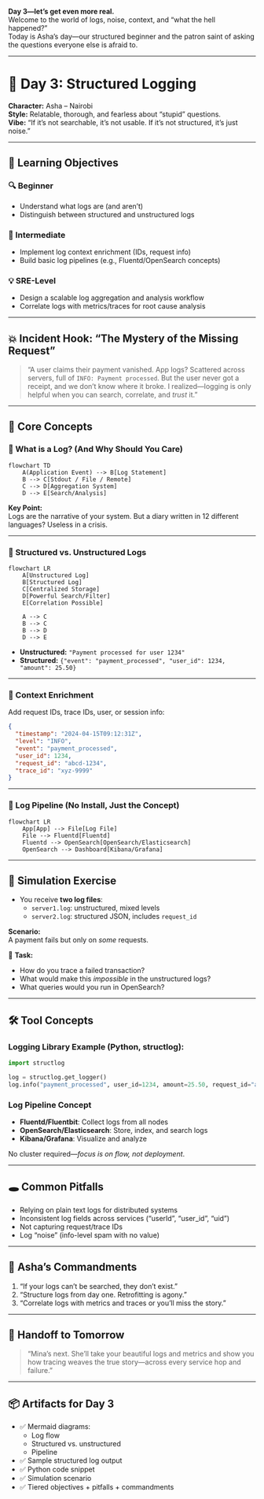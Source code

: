 **Day 3—let’s get even more real.**  
Welcome to the world of logs, noise, context, and “what the hell happened?”  
Today is Asha’s day—our structured beginner and the patron saint of asking the questions everyone else is afraid to.

---

# 🧱 **Day 3: Structured Logging**

**Character:** Asha – Nairobi  
**Style:** Relatable, thorough, and fearless about “stupid” questions.  
**Vibe:** “If it’s not searchable, it’s not usable. If it’s not structured, it’s just noise.”

---

## 🎯 Learning Objectives

### 🔍 Beginner
- Understand what logs are (and aren’t)
- Distinguish between structured and unstructured logs

### 🧩 Intermediate
- Implement log context enrichment (IDs, request info)
- Build basic log pipelines (e.g., Fluentd/OpenSearch concepts)

### 💡 SRE-Level
- Design a scalable log aggregation and analysis workflow
- Correlate logs with metrics/traces for root cause analysis

---

## 💥 Incident Hook: “The Mystery of the Missing Request”

> “A user claims their payment vanished. App logs? Scattered across servers, full of `INFO: Payment processed`. But the user never got a receipt, and we don’t know where it broke. I realized—logging is only helpful when you can search, correlate, and *trust* it.”

---

## 🧠 Core Concepts

### 🔹 What is a Log? (And Why Should You Care)

```mermaid
flowchart TD
    A(Application Event) --> B[Log Statement]
    B --> C[Stdout / File / Remote]
    C --> D[Aggregation System]
    D --> E[Search/Analysis]
```

**Key Point:**  
Logs are the narrative of your system. But a diary written in 12 different languages? Useless in a crisis.

---

### 🔹 Structured vs. Unstructured Logs

```mermaid
flowchart LR
    A[Unstructured Log]
    B[Structured Log]
    C[Centralized Storage]
    D[Powerful Search/Filter]
    E[Correlation Possible]

    A --> C
    B --> C
    B --> D
    D --> E
```

- **Unstructured:** `"Payment processed for user 1234"`
- **Structured:** `{"event": "payment_processed", "user_id": 1234, "amount": 25.50}`

---

### 🔹 Context Enrichment

Add request IDs, trace IDs, user, or session info:

```json
{
  "timestamp": "2024-04-15T09:12:31Z",
  "level": "INFO",
  "event": "payment_processed",
  "user_id": 1234,
  "request_id": "abcd-1234",
  "trace_id": "xyz-9999"
}
```

---

### 🔹 Log Pipeline (No Install, Just the Concept)

```mermaid
flowchart LR
    App[App] --> File[Log File]
    File --> Fluentd[Fluentd]
    Fluentd --> OpenSearch[OpenSearch/Elasticsearch]
    OpenSearch --> Dashboard[Kibana/Grafana]
```

---

## 🧪 Simulation Exercise

- You receive **two log files**:
    - `server1.log`: unstructured, mixed levels
    - `server2.log`: structured JSON, includes `request_id`

**Scenario:**  
A payment fails but only on *some* requests.

📌 **Task:**
- How do you trace a failed transaction?
- What would make this *impossible* in the unstructured logs?
- What queries would you run in OpenSearch?

---

## 🛠️ Tool Concepts

### Logging Library Example (Python, structlog):

```python
import structlog

log = structlog.get_logger()
log.info("payment_processed", user_id=1234, amount=25.50, request_id="abcd-1234")
```

### Log Pipeline Concept

- **Fluentd/Fluentbit**: Collect logs from all nodes
- **OpenSearch/Elasticsearch**: Store, index, and search logs
- **Kibana/Grafana**: Visualize and analyze

No cluster required—*focus is on flow, not deployment*.

---

## 🕳️ Common Pitfalls

- Relying on plain text logs for distributed systems
- Inconsistent log fields across services (“userId”, “user_id”, “uid”)
- Not capturing request/trace IDs
- Log “noise” (info-level spam with no value)

---

## 📜 Asha’s Commandments

1. “If your logs can’t be searched, they don’t exist.”
2. “Structure logs from day one. Retrofitting is agony.”
3. “Correlate logs with metrics and traces or you’ll miss the story.”

---

## 🤝 Handoff to Tomorrow

> “Mina’s next. She’ll take your beautiful logs and metrics and show you how tracing weaves the true story—across every service hop and failure.”

---

## 📦 Artifacts for Day 3

- ✅ Mermaid diagrams:
    - Log flow
    - Structured vs. unstructured
    - Pipeline
- ✅ Sample structured log output
- ✅ Python code snippet
- ✅ Simulation scenario
- ✅ Tiered objectives + pitfalls + commandments

